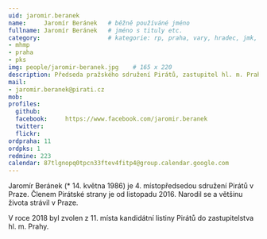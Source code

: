 ```yaml
---
uid: jaromir.beranek
name:     Jaromír Beránek  	# běžně používáné jméno
fullname: Jaromír Beránek  	# jméno s tituly etc.
category:                 	# kategorie: rp, praha, vary, hradec, jmk, senat
- mhmp
- praha
- pks
img: people/jaromir-beranek.jpg    # 165 x 220
description: Předseda pražského sdružení Pirátů, zastupitel hl. m. Prahy, 4. # kratký popis, max 160 znaků
mail:
- jaromir.beranek@pirati.cz
mob:			  
profiles:
  github:     
  facebook: 	https://www.facebook.com/jaromir.beranek
  twitter: 		
  flickr:
ordpraha: 11
ordpks: 1
redmine: 223
calendar: 87tlgnopq0tpcn33ftev4fitp4@group.calendar.google.com
---
```


Jaromír Beránek (* 14. května 1986) je 4. místopředsedou sdružení Pirátů v Praze. Členem Pirátské strany je od listopadu 2016. Narodil se a většinu života strávil v Praze.

V roce 2018 byl zvolen z 11. místa kandidátní listiny Pirátů do zastupitelstva hl. m. Prahy.
